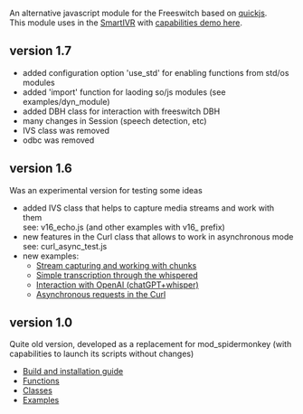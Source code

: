 <p>
    An alternative javascript module for the Freeswitch based on <a href="https://bellard.org/quickjs/">quickjs</a>. <br>
    This module uses in the <a href="https://akstel.org/" target="_blank">SmartIVR</a> with <a href="https://demo1.akstel.org/" target="_blank">capabilities demo here</a>. 
</p>

## version 1.7
 - added configuration option 'use_std' for enabling functions from std/os modules <br>
 - added 'import' function for laoding so/js modules (see examples/dyn_module) <br> 
 - added DBH class for interaction with  freeswitch DBH <br>
 - many changes in Session (speech detection, etc) <br>
 - IVS class was removed <br>
 - odbc was removed <br>
    
## version 1.6
Was an experimental version for testing some ideas
 - added IVS class that helps to capture media streams and work with them <br>
   see: v16_echo.js (and other examples with v16_ prefix)
 - new features in the Curl class that allows to work in asynchronous mode <br>
   see: curl_async_test.js
 - new examples: <br>
    - [Stream capturing and working with chunks](https://github.com/akscf/mod_quickjs/blob/main/examples/v16_echo.js)
    - [Simple transcription through the whispered](https://github.com/akscf/mod_quickjs/blob/main/examples/v16_whisperd.js)
    - [Interaction with OpenAI (chatGPT+whisper)](https://github.com/akscf/mod_quickjs/blob/main/examples/v16_chatgpt.js)
    - [Asynchronous requests in the Curl](https://github.com/akscf/mod_quickjs/blob/main/examples/curl_async_test.js)
 
## version 1.0
 Quite old version, developed as a replacement for mod_spidermonkey (with capabilities to launch its scripts without changes)
 - [Build and installation guide](https://github.com/akscf/mod_quickjs/blob/main/docs/installation_guide.pdf)
 - [Functions](https://github.com/akscf/mod_quickjs/blob/main/docs/builtin_functions_v10.pdf)
 - [Classes](https://github.com/akscf/mod_quickjs/blob/main/docs/builtin_classes_v10.pdf)
 - [Examples](examples/)

